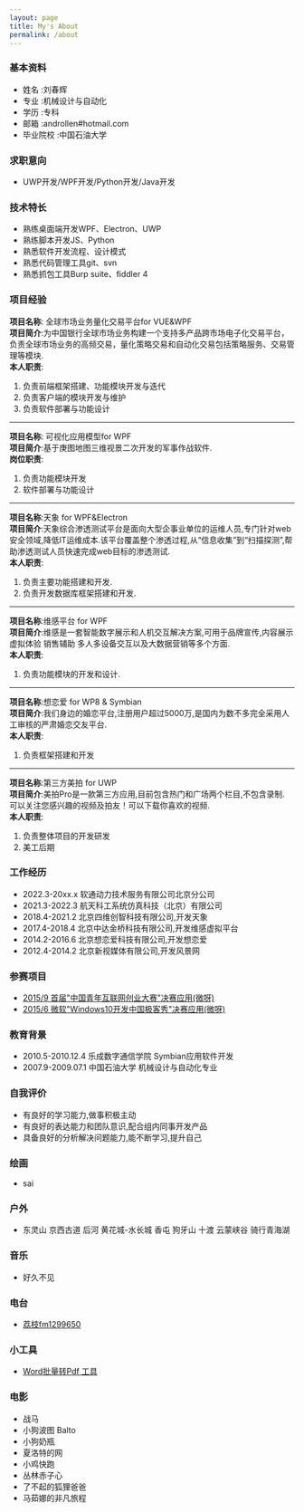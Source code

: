 ```yaml
---
layout: page
title: My's About
permalink: /about
---
```



### 基本资料  

- 姓名        :刘春辉  
- 专业        :机械设计与自动化  
- 学历        :专科
- 邮箱        :androllen#hotmail.com
- 毕业院校    :中国石油大学

### 求职意向  

- UWP开发/WPF开发/Python开发/Java开发

### 技术特长  

- 熟练桌面端开发WPF、Electron、UWP
- 熟练脚本开发JS、Python
- 熟悉软件开发流程、设计模式 
- 熟悉代码管理工具git、svn 
- 熟悉抓包工具Burp suite、fiddler 4

### 项目经验

**项目名称**: 全球市场业务量化交易平台for VUE&WPF  
**项目简介**:为中国银行全球市场业务构建一个支持多产品跨市场电子化交易平台，负责全球市场业务的高频交易，量化策略交易和自动化交易包括策略服务、交易管理等模块.  
**本人职责**:  
1. 负责前端框架搭建、功能模块开发与迭代
2. 负责客户端的模块开发与维护
3. 负责软件部署与功能设计

-----------------

**项目名称**: 可视化应用模型for WPF  
**项目简介**:基于庚图地图三维视景二次开发的军事作战软件.  
**岗位职责**:  
1. 负责功能模块开发
2. 软件部署与功能设计

-----------------

**项目名称**:天象 for WPF&Electron  
**项目简介**:天象综合渗透测试平台是面向大型企事业单位的运维人员,专门针对web安全领域,降低IT运维成本.该平台覆盖整个渗透过程,从“信息收集”到“扫描探测”,帮助渗透测试人员快速完成web目标的渗透测试.  
**本人职责**:  
1. 负责主要功能搭建和开发.
1. 负责开发数据库框架搭建和开发.

-----------------

**项目名称**:维感平台 for WPF  
**项目简介**:维感是一套智能数字展示和人机交互解决方案,可用于品牌宣传,内容展示 虚拟体验 销售辅助 多人多设备交互以及大数据营销等多个方面.    
**本人职责**:  
1. 负责功能模块的开发和设计.

-----------------

**项目名称**:想恋爱 for WP8 & Symbian   
**项目简介**:我们身边的婚恋平台,注册用户超过5000万,是国内为数不多完全采用人工审核的严肃婚恋交友平台.  
**本人职责**:  
1. 负责框架搭建和开发

-----------------

**项目名称**:第三方美拍 for UWP  
**项目简介**:美拍Pro是一款第三方应用,目前包含热门和广场两个栏目,不包含录制. 可以关注您感兴趣的视频及拍友！可以下载你喜欢的视频.  
**本人职责**:  
1. 负责整体项目的开发研发
1. 美工后期

### 工作经历

- 2022.3-20xx.x  软通动力技术服务有限公司北京分公司
- 2021.3-2022.3  航天科工系统仿真科技（北京）有限公司
- 2018.4-2021.2  北京四维创智科技有限公司,开发天象
- 2017.4-2018.4  北京中达金桥科技有限公司,开发维感虚拟平台
- 2014.2-2016.6  北京想恋爱科技有限公司,开发想恋爱
- 2012.4-2014.2  北京新视媒体有限公司,开发风景网

### 参赛项目

- [2015/9 首届"中国青年互联网创业大赛"决赛应用(微呀)](https://finance.huanqiu.com/article/9CaKrnJOC5v)  
- [2015/6 微软"Windows10开发中国极客秀"决赛应用(微呀)](https://www.microsoft.com/china/msdn/win10geek/)  

### 教育背景

- 2010.5-2010.12.4      乐成数字通信学院          Symbian应用软件开发
- 2007.9-2009.07.1      中国石油大学              机械设计与自动化专业

### 自我评价

- 有良好的学习能力,做事积极主动
- 有良好的表达能力和团队意识,配合组内同事开发产品
- 具备良好的分析解决问题能力,能不断学习,提升自己

### 绘画  

- sai

### 户外  

- 东灵山 京西古道 后河 黄花城-水长城 香屯 狗牙山 十渡 云蒙峡谷 骑行青海湖

### 音乐  

- 好久不见
  
### 电台

- [荔枝fm1299650](https://www.lizhi.fm/user/2570971881667414060)

### 小工具

- [Word批量转Pdf 工具](https://www.52pojie.cn/thread-1623091-1-1.html)
  
### 电影

- 战马
- 小狗波图 Balto
- 小狗奶瓶
- 夏洛特的网
- 小鸡快跑
- 丛林赤子心
- 了不起的狐狸爸爸
- 马茹娜的非凡旅程